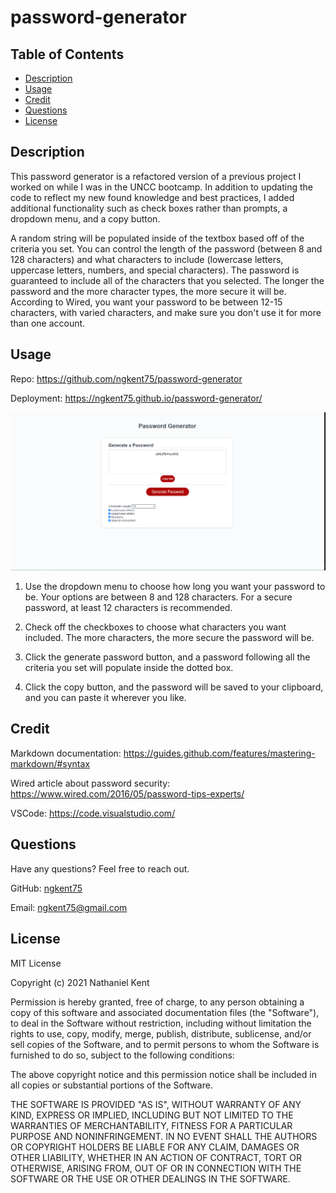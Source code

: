 # password-generator

## Table of Contents

* [Description](#description)
* [Usage](#usage)
* [Credit](#credit)
* [Questions](#questions)
* [License](#license)

## Description

This password generator is a refactored version of a previous project I worked on while I was in the UNCC bootcamp. In addition to updating the code to reflect my new found knowledge and best practices, I added additional functionality such as check boxes rather than prompts, a dropdown menu, and a copy button.

A random string will be populated inside of the textbox based off of the criteria you set. You can control the length of the password (between 8 and 128 characters) and what characters to include (lowercase letters, uppercase letters, numbers, and special characters). The password is guaranteed to include all of the characters that you selected. The longer the password and the more character types, the more secure it will be. According to Wired, you want your password to be between 12-15 characters, with varied characters, and make sure you don't use it for more than one account.

## Usage

Repo: https://github.com/ngkent75/password-generator

Deployment: https://ngkent75.github.io/password-generator/

![DemoScreenshot](./assets/images/pass.PNG)

1. Use the dropdown menu to choose how long you want your password to be. Your options are between 8 and 128 characters. For a secure password, at least 12 characters is recommended.

2. Check off the checkboxes to choose what characters you want included. The more characters, the more secure the password will be.

3. Click the generate password button, and a password following all the criteria you set will populate inside the dotted box.

4. Click the copy button, and the password will be saved to your clipboard, and you can paste it wherever you like.

## Credit

Markdown documentation: https://guides.github.com/features/mastering-markdown/#syntax

Wired article about password security: https://www.wired.com/2016/05/password-tips-experts/

VSCode: https://code.visualstudio.com/

## Questions

Have any questions? Feel free to reach out.

GitHub: [ngkent75](https://github.com/ngkent75)

Email: [ngkent75@gmail.com](mailto:ngkent75@gmail.com)

## License

MIT License

Copyright (c) 2021 Nathaniel Kent

Permission is hereby granted, free of charge, to any person obtaining a copy
of this software and associated documentation files (the "Software"), to deal
in the Software without restriction, including without limitation the rights
to use, copy, modify, merge, publish, distribute, sublicense, and/or sell
copies of the Software, and to permit persons to whom the Software is
furnished to do so, subject to the following conditions:

The above copyright notice and this permission notice shall be included in all
copies or substantial portions of the Software.

THE SOFTWARE IS PROVIDED "AS IS", WITHOUT WARRANTY OF ANY KIND, EXPRESS OR
IMPLIED, INCLUDING BUT NOT LIMITED TO THE WARRANTIES OF MERCHANTABILITY,
FITNESS FOR A PARTICULAR PURPOSE AND NONINFRINGEMENT. IN NO EVENT SHALL THE
AUTHORS OR COPYRIGHT HOLDERS BE LIABLE FOR ANY CLAIM, DAMAGES OR OTHER
LIABILITY, WHETHER IN AN ACTION OF CONTRACT, TORT OR OTHERWISE, ARISING FROM,
OUT OF OR IN CONNECTION WITH THE SOFTWARE OR THE USE OR OTHER DEALINGS IN THE
SOFTWARE.